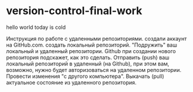 # version-control-final-work
hello world
today is cold

Инструкция по работе с удаленными репозиториями.
создали аккаунт на GitHub.com.
создать локальный репозиторий.
"Подружить" ваш локальный и удаленный репозитории.
Github при создании нового репозитория подскажет, как это сделать.
Отправить (push) ваш локальный репозиторий в удаленный (на Github), при этом вам, возможно,
нужно будет авторизоваться на удаленном репозитории.
Провести изменения "с другого компьютера".
Выкачать (pull) актуальное состояние из удаленного репозитория.
